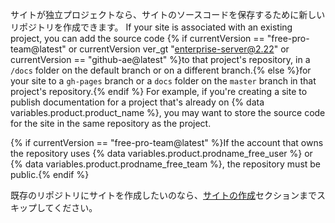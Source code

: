 サイトが独立プロジェクトなら、サイトのソースコードを保存するために新しいリポジトリを作成できます。 If your site is associated with an existing project, you can add the source code {% if currentVersion == "free-pro-team@latest" or currentVersion ver_gt "enterprise-server@2.22" or currentVersion == "github-ae@latest" %}to that project's repository, in a `/docs` folder on the default branch or on a different branch.{% else %}for your site to a `gh-pages` branch or a `docs` folder on the `master` branch in that project's repository.{% endif %} For example, if you're creating a site to publish documentation for a project that's already on {% data variables.product.product_name %}, you may want to store the source code for the site in the same repository as the project.

{% if currentVersion == "free-pro-team@latest" %}If the account that owns the repository uses {% data variables.product.prodname_free_user %} or {% data variables.product.prodname_free_team %}, the repository must be public.{% endif %}

既存のリポジトリにサイトを作成したいのなら、[サイトの作成](#creating-your-site)セクションまでスキップしてください。
